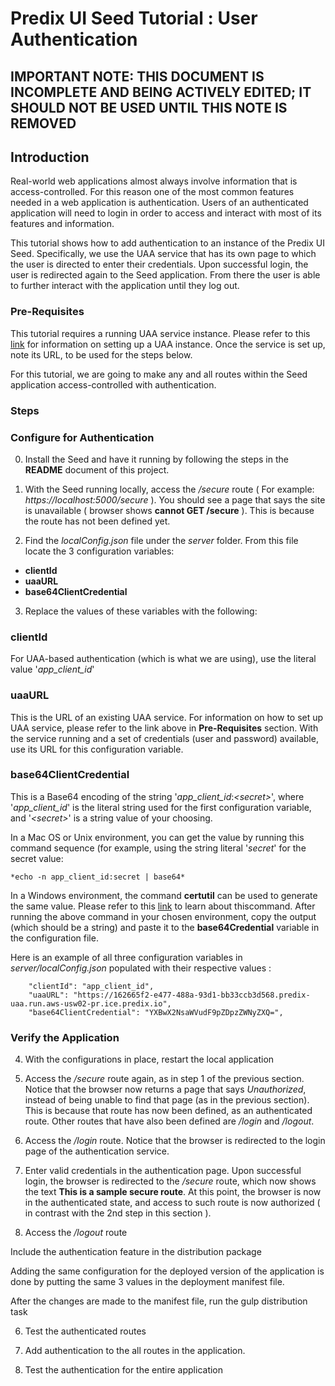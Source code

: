 # Predix UI Seed Tutorial : User Authentication

## IMPORTANT NOTE: THIS DOCUMENT IS INCOMPLETE AND BEING ACTIVELY EDITED; IT SHOULD NOT BE USED UNTIL THIS NOTE IS REMOVED

## Introduction
Real-world web applications almost always involve information that is access-controlled.  For this reason one of the most common features needed in a web application is authentication.  Users of an authenticated application will need to login in order to access and interact with most of its features and information.

This tutorial shows how to add authentication to an instance of the Predix UI Seed.  Specifically, we use the UAA service that has its own page to which the user is directed to enter their credentials.  Upon successful login, the user is redirected again to the Seed application.  From there the user is able to further interact with the application until they log out.

### Pre-Requisites
This tutorial requires a running UAA service instance.  Please refer to this [link]() for information on setting up a UAA instance.  Once the service is set up, note its URL, to be used for the steps below.

For this tutorial, we are going to make any and all routes within the Seed application access-controlled with authentication.

### Steps
### Configure for Authentication
0. Install the Seed and have it running by following the steps in the **README** document of this project.
1. With the Seed running locally, access the */secure* route ( For example: *https://localhost:5000/secure* ).  You should see a page that says the site is unavailable ( browser shows **cannot GET /secure** ).  This is because the route has not been defined yet.

2. Find the *localConfig.json* file under the *server* folder.  From this file locate the 3 configuration variables:
  - **clientId**
  - **uaaURL**
  - **base64ClientCredential**
3. Replace the values of these variables with the following:

  ### clientId
  For UAA-based authentication (which is what we are using), use the literal value '*app_client_id*'
  
  ### uaaURL
  This is the URL of an existing UAA service.  For information on how to set up UAA service, please refer to the link above in **Pre-Requisites** section.  With the service running and a set of credentials (user and password) available, use its URL for this configuration variable.
  
  ### base64ClientCredential
  This is a Base64 encoding of the string '*app_client_id*:*\<secret\>*', where '*app_client_id*' is the literal string used for the first configuration variable, and '*\<secret\>*' is a string value of your choosing.  
  
  In a Mac OS or Unix environment, you can get the value by running this command sequence (for example, using the string literal '*secret*' for the secret value:

    *echo -n app_client_id:secret | base64*

  In a Windows environment, the command **certutil** can be used to generate the same value.  Please refer to this [link](https://technet.microsoft.com/en-us/library/cc732443\(v=ws.11\).aspx) to learn about thiscommand.
  After running the above command in your chosen environment, copy the output (which should be a string) and paste it to the **base64Credential** variable in the configuration file.

  Here is an example of all three configuration variables in *server/localConfig.json* populated with their respective values :
  
```
    "clientId": "app_client_id",
    "uaaURL": "https://162665f2-e477-488a-93d1-bb33ccb3d568.predix-uaa.run.aws-usw02-pr.ice.predix.io",
    "base64ClientCredential": "YXBwX2NsaWVudF9pZDpzZWNyZXQ=",
```

### Verify the Application
4. With the configurations in place, restart the local application


5. Access the */secure* route again, as in step 1 of the previous section.  Notice that the browser now returns a page that says  *Unauthorized*, instead of being unable to find that page (as in the previous section).  This is because that route has now been defined, as an authenticated route.  Other routes that have also been defined are */login* and */logout*.

6. Access the */login* route.  Notice that the browser is redirected to the login page of the authentication service.

7. Enter valid credentials in the authentication page.  Upon successful login, the browser is redirected to the */secure* route, which now shows the text **This is a sample secure route**.  At this point, the browser is now in the authenticated state, and access to such route is now authorized ( in contrast with the 2nd step in this section ).

8. Access the */logout* route 

Include the authentication feature in the distribution package

  Adding the same configuration for the deployed version of the application is done by putting the same 3 values in the deployment manifest file.
  
  After the changes are made to the manifest file, run the gulp distribution task
  
6. Test the authenticated routes

7. Add authentication to the all routes in the application.

8. Test the authentication for the entire application


